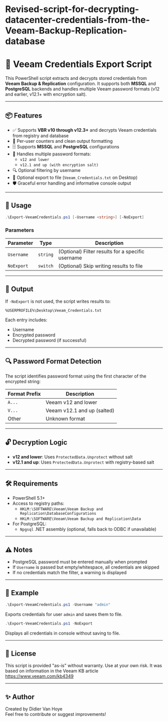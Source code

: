 # Revised-script-for-decrypting-datacenter-credentials-from-the-Veeam-Backup-Replication-database
# 🔐 Veeam Credentials Export Script

This PowerShell script extracts and decrypts stored credentials from **Veeam Backup & Replication** configuration. It supports both **MSSQL** and **PostgreSQL** backends and handles multiple Veeam password formats (v12 and earlier, v12.1+ with encryption salt).

---

## 📦 Features

- ✅ Supports **VBR v10 through v12.3+** and decrypts Veeam credentials from registry and database  
- 👤 Per-user counters and clean output formatting  
- 🗄️ Supports **MSSQL** and **PostgreSQL** configurations  
- 🔐 Handles multiple password formats:  
  - `v12 and lower`  
  - `v12.1 and up (with encryption salt)`  
- 🔍 Optional filtering by username  
- 📁 Optional export to file (`Veeam_Credentials.txt` on Desktop)  
- 🛡️ Graceful error handling and informative console output  

---

## 🚀 Usage

```powershell
.\Export-VeeamCredentials.ps1 [-Username <string>] [-NoExport]
```

### Parameters

| Parameter   | Type     | Description                                                                 |
|-------------|----------|-----------------------------------------------------------------------------|
| `Username`  | `string` | (Optional) Filter results for a specific username                           |
| `NoExport`  | `switch` | (Optional) Skip writing results to file                                     |

---

## 📁 Output

If `-NoExport` is not used, the script writes results to:

```
%USERPROFILE%\Desktop\Veeam_Credentials.txt
```

Each entry includes:

- Username  
- Encrypted password  
- Decrypted password (if successful)  

---

## 🔍 Password Format Detection

The script identifies password format using the first character of the encrypted string:

| Format Prefix | Description                        |
|---------------|------------------------------------|
| `A...`        | Veeam v12 and lower                |
| `V...`        | Veeam v12.1 and up (salted)        |
| Other         | Unknown format                     |

---

## 🔓 Decryption Logic

- **v12 and lower**: Uses `ProtectedData.Unprotect` without salt  
- **v12.1 and up**: Uses `ProtectedData.Unprotect` with registry-based salt  

---

## 🛠 Requirements

- PowerShell 5.1+  
- Access to registry paths:  
  - `HKLM:\SOFTWARE\Veeam\Veeam Backup and Replication\DatabaseConfigurations`  
  - `HKLM:\SOFTWARE\Veeam\Veeam Backup and Replication\Data`  
- For PostgreSQL:  
  - `Npgsql` .NET assembly (optional, falls back to ODBC if unavailable)  

---

## ⚠️ Notes

- PostgreSQL password must be entered manually when prompted  
- If `Username` is passed but empty/whitespace, all credentials are skipped  
- If no credentials match the filter, a warning is displayed  

---

## 📌 Example

```powershell
.\Export-VeeamCredentials.ps1 -Username "admin"
```

Exports credentials for user `admin` and saves them to file.

```powershell
.\Export-VeeamCredentials.ps1 -NoExport
```

Displays all credentials in console without saving to file.

---

## 📄 License

This script is provided "as-is" without warranty. Use at your own risk.
It was based on information in the Veeam KB article https://www.veeam.com/kb4349 

---

## ✨ Author

Created by Didier Van Hoye  
Feel free to contribute or suggest improvements!

